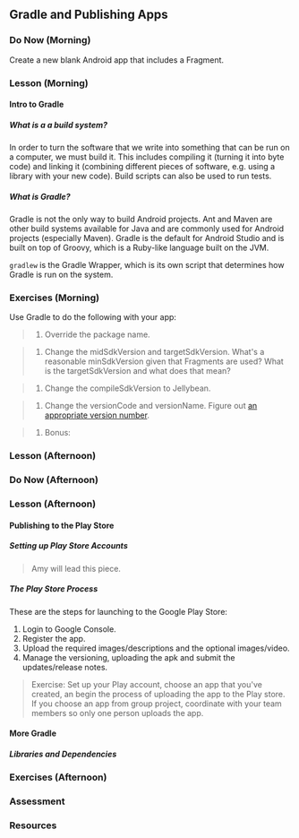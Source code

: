 ## Gradle and Publishing Apps

### Do Now (Morning)

Create a new blank Android app that includes a Fragment.

### Lesson (Morning)

#### Intro to Gradle

##### What is a a build system?

In order to turn the software that we write into something that can be run on a computer, we must build it. This includes compiling it (turning it into byte code) and linking it (combining different pieces of software, e.g. using a library with your new code). Build scripts can also be used to run tests.

##### What is Gradle?

Gradle is not the only way to build Android projects. Ant and Maven are other build systems available for Java and are commonly used for Android projects (especially Maven). Gradle is the default for Android Studio and is built on top of Groovy, which is a Ruby-like language built on the JVM.

`gradlew` is the Gradle Wrapper, which is its own script that determines how Gradle is run on the system.

### Exercises (Morning)

Use Gradle to do the following with your app:

> 1. Override the package name.

> 1. Change the midSdkVersion and targetSdkVersion. What's a reasonable minSdkVersion given that Fragments are used? What is the targetSdkVersion and what does that mean?

> 1. Change the compileSdkVersion to Jellybean.

> 1. Change the versionCode and versionName. Figure out [an appropriate version number](https://en.wikipedia.org/wiki/Point_release).

> 1. Bonus: 

### Lesson (Afternoon)

### Do Now (Afternoon)

### Lesson (Afternoon)

#### Publishing to the Play Store

##### Setting up Play Store Accounts

> Amy will lead this piece.

##### The Play Store Process

These are the steps for launching to the Google Play Store:

1. Login to Google Console.
1. Register the app.
1. Upload the required images/descriptions and the optional images/video.
1. Manage the versioning, uploading the apk and submit the updates/release notes.

> Exercise: Set up your Play account, choose an app that you've created, an begin the process of uploading the app to the Play store. If you choose an app from group project, coordinate with your team members so only one person uploads the app.

#### More Gradle

##### Libraries and Dependencies

### Exercises (Afternoon)

### Assessment

### Resources
